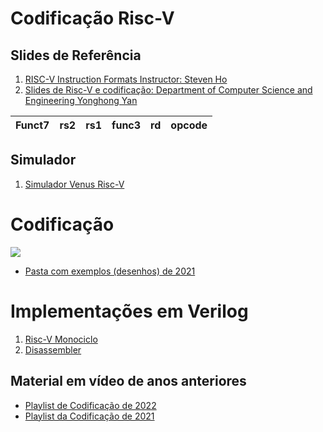 # Codificação Risc-V

## Slides de Referência

1. [RISC-V Instruction Formats Instructor: Steven Ho](https://inst.eecs.berkeley.edu/~cs61c/resources/su18_lec/Lecture7.pdf)
2. [Slides de Risc-V e codificação: Department	of	Computer	Science	and	Engineering
Yonghong Yan](https://passlab.github.io/CSCE513/notes/lecture04_RISCV_ISA.pdf)

Funct7 | rs2 | rs1 | func3 | rd | opcode
---|---      |---  |---    |--- |---

## Simulador
1. [Simulador Venus Risc-V](https://www.kvakil.me/venus/) 

# Codificação 

![](https://devopedia.org/images/article/110/3808.1535301636.png)

* [Pasta com exemplos (desenhos) de 2021](https://github.com/arduinoufv/inf250/tree/master/Assembler_Risc_V/download/formato)


# Implementações em Verilog
1. [Risc-V Monociclo](https://github.com/cacauvicosa/mips/tree/master/michael/riscv)
2. [Disassembler](https://github.com/BrunoLevy/learn-fpga/blob/master/FemtoRV/TUTORIALS/FROM_BLINKER_TO_RISCV/riscv_disassembly.v)


## Material em vídeo de anos anteriores

* [Playlist de Codificação de 2022](https://www.youtube.com/playlist?list=PLcvOyD_LMr6lBkuAXtF-8DH8WHVpnT7Fw)
* [Playlist da Codificação de 2021](https://www.youtube.com/playlist?list=PLcvOyD_LMr6mTtcPhwp5KFARQOusn66EO)


